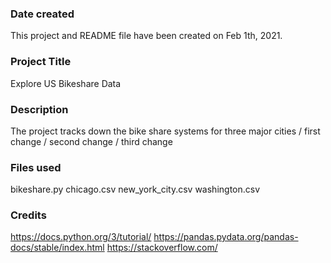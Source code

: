 ### Date created
This project and README file have been created on Feb 1th, 2021.

### Project Title
Explore US Bikeshare Data

### Description
The project tracks down the bike share systems for three major cities /
first change /
second change /
third change

### Files used
bikeshare.py
chicago.csv
new_york_city.csv
washington.csv

### Credits
https://docs.python.org/3/tutorial/ https://pandas.pydata.org/pandas-docs/stable/index.html https://stackoverflow.com/

